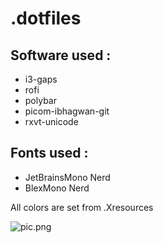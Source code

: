 # .dotfiles

## Software used :
- i3-gaps
- rofi
- polybar
- picom-ibhagwan-git
- rxvt-unicode

## Fonts used :
- JetBrainsMono Nerd 
- BlexMono Nerd

All colors are set from .Xresources

![pic.png](https://i.ibb.co/bBsBTjP/pic.png)
